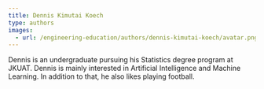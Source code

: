 ```yaml
---
title: Dennis Kimutai Koech
type: authors
images:
  - url: /engineering-education/authors/dennis-kimutai-koech/avatar.png 
---
```

Dennis is an undergraduate pursuing his Statistics degree program at JKUAT. Dennis is mainly interested in Artificial Intelligence and Machine Learning. In addition to that, he also likes playing football.
